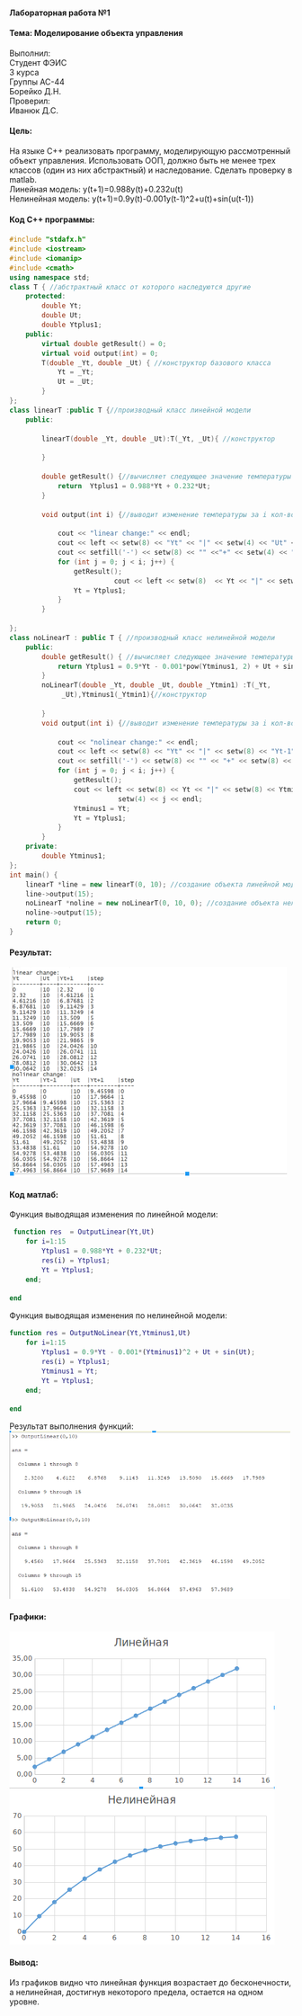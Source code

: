 ﻿#### Лабораторная работа №1
#### Тема: Моделирование объекта управления
 Выполнил:<br>
 Студент ФЭИС<br>
 3 курса<br>
 Группы АС-44<br>
 Борейко Д.Н.<br>
 Проверил:<br>
 Иванюк Д.С.
  
#### Цель: 
  На языке C++ реализовать программу, моделирующую рассмотренный объект управления.  Использовать ООП, должно быть не менее трех классов (один из них абстрактный) и наследование. Сделать проверку в matlab. <br>
  Линейная модель: y(t+1)=0.988y(t)+0.232u(t) <br>
  Нелинейная модель: y(t+1)=0.9y(t)-0.001y(t-1)^2+u(t)+sin⁡(u(t-1)) 
  #### Код C++ программы:
```cpp
#include "stdafx.h"
#include <iostream>
#include <iomanip>
#include <cmath>
using namespace std;
class T { //абстрактный класс от которого наследуются другие
	protected: 
		double Yt;
		double Ut;
		double Ytplus1;
	public:
		virtual double getResult() = 0;
		virtual void output(int) = 0;
		T(double _Yt, double _Ut) { //конструктор базового класса
			Yt = _Yt;
			Ut = _Ut;
		}
};
class linearT :public T {//производный класс линейной модели
	public:
		
		linearT(double _Yt, double _Ut):T(_Yt, _Ut){ //конструктор 
			
		}
		
		double getResult() {//вычисляет следующее значение температуры
			return  Ytplus1 = 0.988*Yt + 0.232*Ut;
		}
	
		void output(int i) {//выводит изменение температуры за i кол-во шагов
			
			cout << "linear change:" << endl;
			cout << left << setw(8) << "Yt" << "|" << setw(4) << "Ut" << "|" << setw(8) << "Yt+1" << "|" << setw(4) <<"step" << endl;
			cout << setfill('-') << setw(8) << "" <<"+" << setw(4) << "" <<"+" << setw(8) <<""<<"+" << setw(4) << ""<< setfill(' ') <<endl;
			for (int j = 0; j < i; j++) {
				getResult();
                          cout << left << setw(8)  << Yt << "|" << setw(4) << Ut << "|"  << setw(8) << Ytplus1 <<"|"<< setw(4) << j << endl;
				Yt = Ytplus1;
			}
		}

};
class noLinearT : public T { //производный класс нелинейной модели
	public:
		double getResult() { //вычисляет следующее значение температуры
			return Ytplus1 = 0.9*Yt - 0.001*pow(Ytminus1, 2) + Ut + sin(Ut);
		}
		noLinearT(double _Yt, double _Ut, double _Ytmin1) :T(_Yt, 
             _Ut),Ytminus1(_Ytmin1){//конструктор

		}
		void output(int i) {//выводит изменение температуры за i кол-во шагов

			cout << "nolinear change:" << endl;
			cout << left << setw(8) << "Yt" << "|" << setw(8) << "Yt-1" << "|" <<  setw(4) << "Ut" << "|" << setw(8) << "Yt+1" << "|" << setw(4) <<    "step" << endl;
			cout << setfill('-') << setw(8) << "" << "+" << setw(8) << "" << "+"  << setw(4) << "" << "+" << setw(8) << "" << "+" << setw(4) << "" << setfill(' ') << endl;
			for (int j = 0; j < i; j++) {
				getResult();
				cout << left << setw(8) << Yt << "|" << setw(8) << Ytminus1 << "|" << setw(4) << Ut << "|" << setw(8) << Ytplus1 << "|" << 
                           setw(4) << j << endl;
				Ytminus1 = Yt;
				Yt = Ytplus1;
			}
		}
	private:
		double Ytminus1;
};
int main() { 
	linearT *line = new linearT(0, 10); //создание объекта линейной модели
	line->output(15);
	noLinearT *noline = new noLinearT(0, 10, 0); //создание объекта нелинейной модели
	noline->output(15);
	return 0;
}
```
#### Результат: <br>
![Result](https://github.com/as0004403/mmipu-lab-16-17/raw/master/trunk/as0004403/task_01/cppRes.png)
<br>
#### Код матлаб:
Функция выводящая изменения по линейной модели: 
```matlab
 function res  = OutputLinear(Yt,Ut)
    for i=1:15 
        Ytplus1 = 0.988*Yt + 0.232*Ut;
        res(i) = Ytplus1;
        Yt = Ytplus1;
    end;
 
end
```
Функция выводящая изменения по нелинейной модели: 
```matlab
function res = OutputNoLinear(Yt,Ytminus1,Ut)
    for i=1:15
        Ytplus1 = 0.9*Yt - 0.001*(Ytminus1)^2 + Ut + sin(Ut);
        res(i) = Ytplus1;
        Ytminus1 = Yt;
        Yt = Ytplus1;
    end;
    
end
```
Результат выполнения функций: <br>
![Result](https://github.com/as0004403/mmipu-lab-16-17/raw/master/trunk/as0004403/task_01/matlabRes.png)
<br>
#### Графики:
![Линейная модель](https://github.com/as0004403/mmipu-lab-16-17/raw/master/trunk/as0004403/task_01/linear.png)
![Нелинейная модель](https://github.com/as0004403/mmipu-lab-16-17/raw/master/trunk/as0004403/task_01/nolinear.png)
#### Вывод: 
Из графиков видно что линейная функция возрастает до бесконечности, а нелинейная, достигнув некоторого предела, остается на одном уровне.